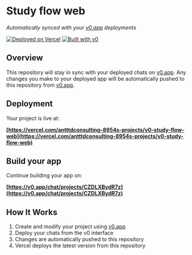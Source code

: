 # Study flow web

*Automatically synced with your [v0.app](https://v0.app) deployments*

[![Deployed on Vercel](https://img.shields.io/badge/Deployed%20on-Vercel-black?style=for-the-badge&logo=vercel)](https://vercel.com/antttdconsulting-8954s-projects/v0-study-flow-web)
[![Built with v0](https://img.shields.io/badge/Built%20with-v0.app-black?style=for-the-badge)](https://v0.app/chat/projects/CZDLXBydR7z)

## Overview

This repository will stay in sync with your deployed chats on [v0.app](https://v0.app).
Any changes you make to your deployed app will be automatically pushed to this repository from [v0.app](https://v0.app).

## Deployment

Your project is live at:

**[https://vercel.com/antttdconsulting-8954s-projects/v0-study-flow-web](https://vercel.com/antttdconsulting-8954s-projects/v0-study-flow-web)**

## Build your app

Continue building your app on:

**[https://v0.app/chat/projects/CZDLXBydR7z](https://v0.app/chat/projects/CZDLXBydR7z)**

## How It Works

1. Create and modify your project using [v0.app](https://v0.app)
2. Deploy your chats from the v0 interface
3. Changes are automatically pushed to this repository
4. Vercel deploys the latest version from this repository

